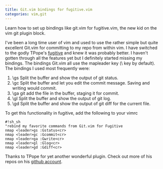 ```yaml
---
title: Git.vim bindings for fugitive.vim
categories: vim,git
---
```


Learn how to set up bindings like git.vim for fugitive.vim, the new kid on the vim git plugin block.

I've been a long time user of vim and used to use the rather simple but quite
excellent Git.vim for committing to my repo from within vim. I have switched to
the godly TPope's [fugitive](http://github.com/tpope/vim-fugitive) and knew it
was probably better. I haven't gotten through all the features yet but I
definitely started missing my bindings. The bindings Git.vim all use the
mapleader key (\ key by default). The bindings I used most frequently were:

1. \gs Split the buffer and show the output of git status.
2. \gc Split the buffer and let you edit the commit message. Saving and writing would commit.
3. \ga git add the file in the buffer, staging it for commit.
4. \gl Split the buffer and show the output of git log.
5. \gd Split the buffer and show the output of git diff for the current file.

To get this functionality in fugitive, add the following to your vimrc

    #!sh_sh
    "rebind my favorite commands from Git.vim for Fugitive
    nmap <leader>gs :Gstatus<cr>
    nmap <leader>gc :Gcommit<cr>
    nmap <leader>ga :Gwrite<cr>
    nmap <leader>gl :Glog<cr>
    nmap <leader>gd :Gdiff<cr>

Thanks to TPope for yet another wonderful plugin. Check out more of his repos on his [github account](http://github.com/tpope).
